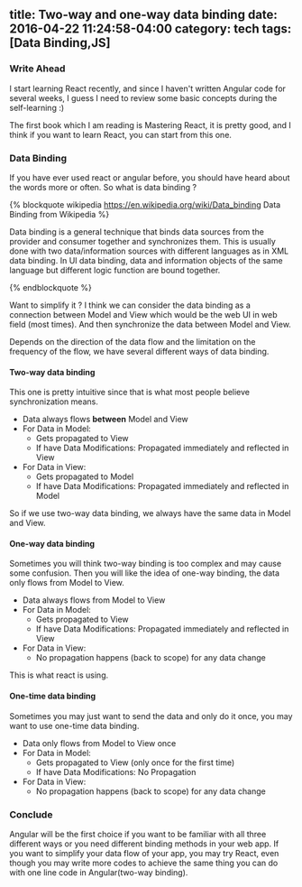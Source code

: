 title: Two-way and one-way data binding
date: 2016-04-22 11:24:58-04:00
category: tech
tags: [Data Binding,JS]
---

### Write Ahead

I start learning React recently, and since I haven't written Angular code for several weeks, I guess I need to review some basic concepts during the self-learning :)

The first book which I am reading is Mastering React, it is pretty good, and I think if you want to learn React, you can start from this one.

### Data Binding

If you have ever used react or angular before, you should have heard about the words more or often. So what is data binding ?

{% blockquote wikipedia https://en.wikipedia.org/wiki/Data_binding Data Binding from Wikipedia %}

Data binding is a general technique that binds data sources from the provider and consumer together and synchronizes them. This is usually done with two data/information sources with different languages as in XML data binding. In UI data binding, data and information objects of the same language but different logic function are bound together.

{% endblockquote %}

Want to simplify it ? I think we can consider the data binding as a connection between Model and View which would be the web UI in web field (most times). And then synchronize the data between Model and View.

Depends on the direction of the data flow and the limitation on the frequency of the flow, we have several different ways of data binding.

#### Two-way data binding

This one is pretty intuitive since that is what most people believe synchronization means.

- Data always flows **between** Model and View
- For Data in Model:
  - Gets propagated to View
  - If have Data Modifications: Propagated immediately and reflected in View
- For Data in View:
  - Gets propagated to Model
  - If have Data Modifications: Propagated immediately and reflected in Model

So if we use two-way data binding, we always have the same data in Model and View.

#### One-way data binding

Sometimes you will think two-way binding is too complex and may cause some confusion. Then you will like the idea of one-way binding, the data only flows from Model to View.

- Data always flows from Model to View
- For Data in Model:
  - Gets propagated to View
  - If have Data Modifications: Propagated immediately and reflected in View
- For Data in View:
  - No propagation happens (back to scope) for any data change

This is what react is using.


#### One-time data binding

Sometimes you may just want to send the data and only do it once, you may want to use one-time data binding.

- Data only flows from Model to View once
- For Data in Model:
  - Gets propagated to View (only once for the first time)
  - If have Data Modifications: No Propagation
- For Data in View:
  - No propagation happens (back to scope) for any data change


### Conclude

Angular will be the first choice if you want to be familiar with all three different ways or you need different binding methods in your web app. If you want to simplify your data flow of your app, you may try React, even though you may write more codes to achieve the same thing you can do with one line code in Angular(two-way binding).
